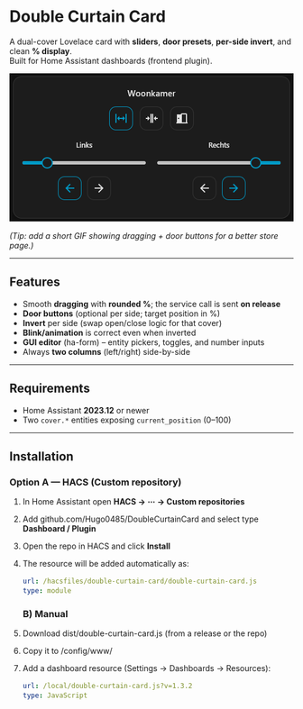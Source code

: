 # Double Curtain Card

A dual-cover Lovelace card with **sliders**, **door presets**, **per-side invert**, and clean **% display**.  
Built for Home Assistant dashboards (frontend plugin).

![Mijn Gordijnen Card Screenshot](screenshot.png)

*(Tip: add a short GIF showing dragging + door buttons for a better store page.)*

---

## Features
- Smooth **dragging** with **rounded %**; the service call is sent **on release**
- **Door buttons** (optional per side; target position in %)
- **Invert** per side (swap open/close logic for that cover)
- **Blink/animation** is correct even when inverted
- **GUI editor** (ha-form) – entity pickers, toggles, and number inputs
- Always **two columns** (left/right) side-by-side

---

## Requirements
- Home Assistant **2023.12** or newer
- Two `cover.*` entities exposing `current_position` (0–100)

---

## Installation

### Option A — HACS (Custom repository)
1. In Home Assistant open **HACS → ⋯ → Custom repositories**  
2. Add github.com/Hugo0485/DoubleCurtainCard and select type **Dashboard / Plugin**  
3. Open the repo in HACS and click **Install**  
4. The resource will be added automatically as:
   ```yaml
   url: /hacsfiles/double-curtain-card/double-curtain-card.js
   type: module
   ```
   

   ### B) Manual
1. Download dist/double-curtain-card.js (from a release or the repo)
2. Copy it to /config/www/
3. Add a dashboard resource (Settings → Dashboards → Resources):
   ```yaml
   url: /local/double-curtain-card.js?v=1.3.2
   type: JavaScript
   ```

  



